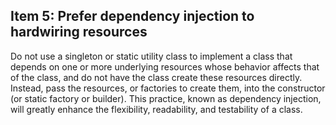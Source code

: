 ## Item 5: Prefer dependency injection to hardwiring resources

Do not use a singleton or static utility class to implement a class that depends on one or more underlying resources
whose behavior affects that of the class, and do not have the class create these resources directly.
Instead, pass the resources, or factories to create them, into the constructor (or static factory or builder).
This practice, known as dependency injection, will greatly enhance the flexibility, readability, and testability of a class.
